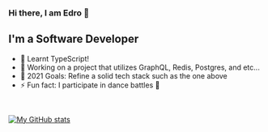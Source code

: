 ### Hi there, I am Edro 👋

## I'm a Software Developer

- 🔭 Learnt TypeScript! 
- 🌱 Working on a project that utilizes GraphQL, Redis, Postgres, and etc...
- 🥅 2021 Goals: Refine a solid tech stack such as the one above
- ⚡ Fun fact: I participate in dance battles 💃

<br />

[![My GitHub stats](https://github-readme-stats.vercel.app/api?username=Nog-bs)](https://github.com/anuraghazra/github-readme-stats)
